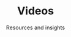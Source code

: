---
title: Videos
subtitle: Resources and insights
description: The latest industry vidoes, interviews, technologies, and resources.
categories: [All, Design, Product, Software Engineering, Customer Success, Research, Photography, Presentation, Responsive, SaaS, Illustrator, Tools, UI/UX, Frameworks, Management]
main_video:
  title: "Advanced features"
  description: Once you’re ready, learn more about advanced analytics, features and shortcuts.
  image: images/article-main.png
  publication: "Candice Wu"
  tags: ["Research", "Design", "Illustrator", "Photography", "Presentation", "Responsive", "UI/UX"]
  date: "2024-01-20T23:44:58-08:00"
  link: videos/2024-01-20-UX-review-presentations
videos:
  title: Latest videos
  description: All of my long-form thoughts on programming, career and more.
--- 